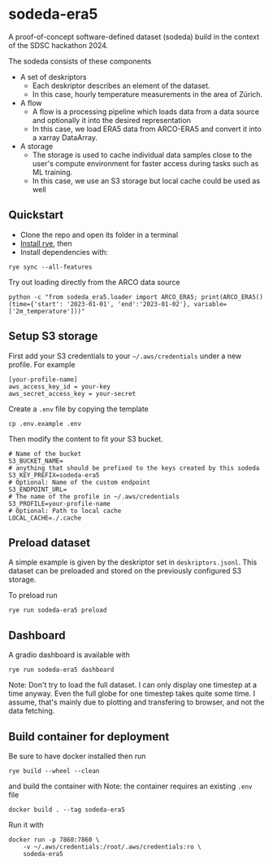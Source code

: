 # sodeda-era5

A proof-of-concept software-defined dataset (sodeda) build in the context of the SDSC hackathon 2024.

The sodeda consists of these components
- A set of deskriptors
    - Each deskriptor describes an element of the dataset. 
    - In this case, hourly temperature measurements in the area of Zürich.
- A flow
    - A flow is a processing pipeline which loads data from a data source and optionally it into the desired representation 
    - In this case, we load ERA5 data from ARCO-ERA5 and convert it into a xarray DataArray.
- A storage
    - The storage is used to cache individual data samples close to the user's compute environment for faster access during tasks such as ML training.
    - In this case, we use an S3 storage but local cache could be used as well

## Quickstart
- Clone the repo and open its folder in a terminal
- [Install rye](https://rye.astral.sh/guide/installation/), then
- Install dependencies with:
```
rye sync --all-features
```

Try out loading directly from the ARCO data source
```
python -c "from sodeda_era5.loader import ARCO_ERA5; print(ARCO_ERA5()(time={'start': '2023-01-01', 'end':'2023-01-02'}, variable=['2m_temperature']))"
```


## Setup S3 storage
First add your S3 credentials to your `~/.aws/credentials` under a new profile. For example

```
[your-profile-name]
aws_access_key_id = your-key
aws_secret_access_key = your-secret
```

Create a `.env` file by copying the template

```
cp .env.example .env
```

Then modify the content to fit your S3 bucket.
```
# Name of the bucket
S3_BUCKET_NAME=
# anything that should be prefixed to the keys created by this sodeda
S3_KEY_PREFIX=sodeda-era5
# Optional: Name of the custom endpoint
S3_ENDPOINT_URL=
# The name of the profile in ~/.aws/credentials
S3_PROFILE=your-profile-name
# Optional: Path to local cache
LOCAL_CACHE=./.cache
```

## Preload dataset
A simple example is given by the deskriptor set in `deskriptors.jsonl`. This dataset can be preloaded and stored on the previously configured S3 storage.

To preload run
```
rye run sodeda-era5 preload
```

## Dashboard
A gradio dashboard is available with 

```
rye run sodeda-era5 dashboard
```

Note: Don't try to load the full dataset. I can only display one timestep at a time anyway. Even the full globe for one timestep takes quite some time. I assume, that's mainly due to plotting and transfering to browser, and not the data fetching.


## Build container for deployment

Be sure to have docker installed then run

```
rye build --wheel --clean
```

and build the container with
Note: the container requires an existing `.env` file
```
docker build . --tag sodeda-era5
```

Run it with 
```
docker run -p 7860:7860 \
    -v ~/.aws/credentials:/root/.aws/credentials:ro \
    sodeda-era5
```